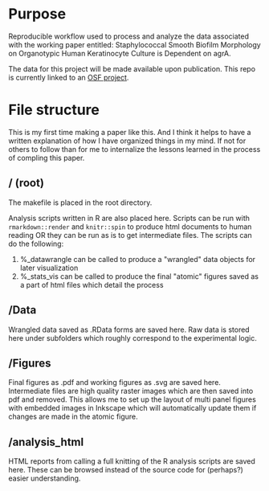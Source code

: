 # Purpose

Reproducible workflow used to process and analyze the data associated with the working paper entitled: Staphylococcal Smooth Biofilm Morphology on Organotypic Human Keratinocyte Culture is Dependent on agrA.

The data for this project will be made available upon publication. This repo is currently linked to an [OSF project](https://osf.io/gmxye).

# File structure

This is my first time making a paper like this. And I think it helps to have a written explanation of how I have organized things in my mind.
If not for others to follow than for me to internalize the lessons learned in the process of compling this paper.

## / (root)

The makefile is placed in the root directory.

Analysis scripts written in R are also placed here. Scripts can be run with `rmarkdown::render` and `knitr::spin` to produce html documents to human reading OR they can be run as is to get intermediate files.
The scripts can do the following:

1. %_datawrangle can be called to produce a "wrangled" data objects for later visualization
2. %_stats_vis can be called to produce the final "atomic" figures saved as a part of html files which detail the process

## /Data

Wrangled data saved as .RData forms are saved here.
Raw data is stored here under subfolders which roughly correspond to the experimental logic.

## /Figures

Final figures as .pdf and working figures as .svg are saved here.
Intermediate files are high quality raster images which are then saved into pdf and removed.
This allows me to set up the layout of multi panel figures with embedded images in Inkscape which will automatically update them if changes are made in the atomic figure.

## /analysis_html

HTML reports from calling a full knitting of the R analysis scripts are saved here. These can be browsed instead of the source code for (perhaps?) easier understanding.
